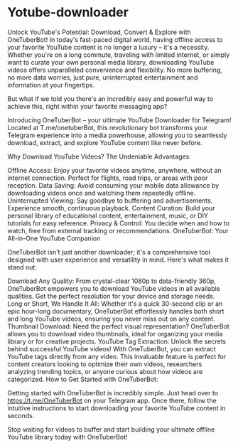 # Yotube-downloader
Unlock YouTube's Potential: Download, Convert & Explore with OneTuberBot!
In today's fast-paced digital world, having offline access to your favorite YouTube content is no longer a luxury – it's a necessity. Whether you're on a long commute, traveling with limited internet, or simply want to curate your own personal media library, downloading YouTube videos offers unparalleled convenience and flexibility. No more buffering, no more data worries, just pure, uninterrupted entertainment and information at your fingertips.

But what if we told you there's an incredibly easy and powerful way to achieve this, right within your favorite messaging app?

Introducing OneTuberBot – your ultimate YouTube Downloader for Telegram! Located at T.me/onetuberBot, this revolutionary bot transforms your Telegram experience into a media powerhouse, allowing you to seamlessly download, extract, and explore YouTube content like never before.

Why Download YouTube Videos? The Undeniable Advantages:

Offline Access: Enjoy your favorite videos anytime, anywhere, without an internet connection. Perfect for flights, road trips, or areas with poor reception.
Data Saving: Avoid consuming your mobile data allowance by downloading videos once and watching them repeatedly offline.
Uninterrupted Viewing: Say goodbye to buffering and advertisements. Experience smooth, continuous playback.
Content Curation: Build your personal library of educational content, entertainment, music, or DIY tutorials for easy reference.
Privacy & Control: You decide when and how to watch, free from external tracking or recommendations.
OneTuberBot: Your All-in-One YouTube Companion

OneTuberBot isn't just another downloader; it's a comprehensive tool designed with user experience and versatility in mind. Here's what makes it stand out:

Download Any Quality: From crystal-clear 1080p to data-friendly 360p, OneTuberBot empowers you to download YouTube videos in all available qualities. Get the perfect resolution for your device and storage needs.
Long or Short, We Handle It All: Whether it's a quick 30-second clip or an epic hour-long documentary, OneTuberBot effortlessly handles both short and long YouTube videos, ensuring you never miss out on any content.
Thumbnail Download: Need the perfect visual representation? OneTuberBot allows you to download video thumbnails, ideal for organizing your media library or for creative projects.
YouTube Tag Extraction: Unlock the secrets behind successful YouTube videos! With OneTuberBot, you can extract YouTube tags directly from any video. This invaluable feature is perfect for content creators looking to optimize their own videos, researchers analyzing trending topics, or anyone curious about how videos are categorized.
How to Get Started with OneTuberBot:

Getting started with OneTuberBot is incredibly simple. Just head over to https://t.me/OneTuberBot on your Telegram app. Once there, follow the intuitive instructions to start downloading your favorite YouTube content in seconds.

Stop waiting for videos to buffer and start building your ultimate offline YouTube library today with OneTuberBot!

